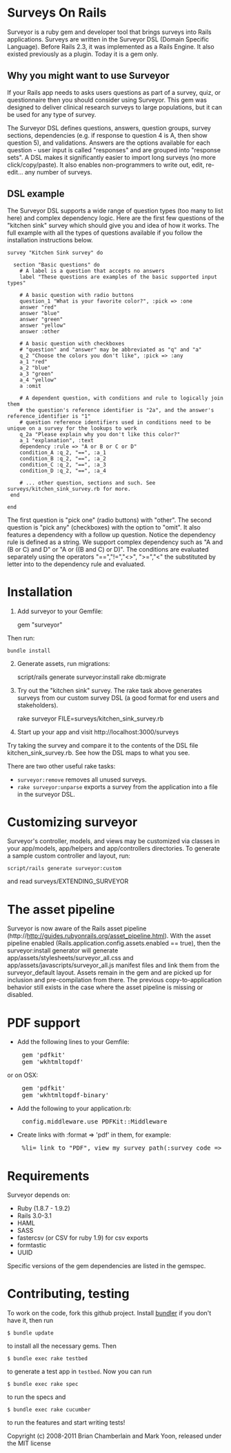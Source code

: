 # Surveys On Rails

Surveyor is a ruby gem and developer tool that brings surveys into Rails applications. Surveys are written in the Surveyor DSL (Domain Specific Language). Before Rails 2.3, it was implemented as a Rails Engine. It also existed previously as a plugin. Today it is a gem only.

## Why you might want to use Surveyor

If your Rails app needs to asks users questions as part of a survey, quiz, or questionnaire then you should consider using Surveyor. This gem was designed to deliver clinical research surveys to large populations, but it can be used for any type of survey.

The Surveyor DSL defines questions, answers, question groups, survey sections, dependencies (e.g. if response to question 4 is A, then show question 5), and validations. Answers are the options available for each question - user input is called "responses" and are grouped into "response sets". A DSL makes it significantly easier to import long surveys (no more click/copy/paste). It also enables non-programmers to write out, edit, re-edit... any number of surveys.

## DSL example

The Surveyor DSL supports a wide range of question types (too many to list here) and complex dependency logic. Here are the first few questions of the "kitchen sink" survey which should give you and idea of how it works. The full example with all the types of questions available if you follow the installation instructions below.

    survey "Kitchen Sink survey" do

      section "Basic questions" do
        # A label is a question that accepts no answers
        label "These questions are examples of the basic supported input types"

        # A basic question with radio buttons
        question_1 "What is your favorite color?", :pick => :one
        answer "red"
        answer "blue"
        answer "green"
        answer "yellow"
        answer :other

        # A basic question with checkboxes
        # "question" and "answer" may be abbreviated as "q" and "a"
        q_2 "Choose the colors you don't like", :pick => :any
        a_1 "red"
        a_2 "blue"
        a_3 "green"
        a_4 "yellow"
        a :omit

        # A dependent question, with conditions and rule to logically join them
        # the question's reference identifier is "2a", and the answer's reference_identifier is "1"
        # question reference identifiers used in conditions need to be unique on a survey for the lookups to work
        q_2a "Please explain why you don't like this color?"
        a_1 "explanation", :text
        dependency :rule => "A or B or C or D"
        condition_A :q_2, "==", :a_1
        condition_B :q_2, "==", :a_2
        condition_C :q_2, "==", :a_3
        condition_D :q_2, "==", :a_4

        # ... other question, sections and such. See surveys/kitchen_sink_survey.rb for more.
     end

    end

The first question is "pick one" (radio buttons) with "other". The second question is "pick any" (checkboxes) with the option to "omit". It also features a dependency with a follow up question. Notice the dependency rule is defined as a string. We support complex dependency such as "A and (B or C) and D" or "A or ((B and C) or D)". The conditions are evaluated separately using the operators "==","!=","<>", ">=","<" the substituted by letter into to the dependency rule and evaluated.

# Installation

1. Add surveyor to your Gemfile:

    gem "surveyor"

Then run:

    bundle install

2. Generate assets, run migrations:

    script/rails generate surveyor:install
    rake db:migrate

3. Try out the "kitchen sink" survey. The rake task above generates surveys from our custom survey DSL (a good format for end users and stakeholders).

    rake surveyor FILE=surveys/kitchen_sink_survey.rb

4. Start up your app and visit http://localhost:3000/surveys

Try taking the survey and compare it to the contents of the DSL file kitchen\_sink\_survey.rb. See how the DSL maps to what you see.

There are two other useful rake tasks:

* `surveyor:remove` removes all unused surveys.
* `rake surveyor:unparse` exports a survey from the application into a
  file in the surveyor DSL.

# Customizing surveyor

Surveyor's controller, models, and views may be customized via classes in your app/models, app/helpers and app/controllers directories. To generate a sample custom controller and layout, run:

`script/rails generate surveyor:custom`

and read surveys/EXTENDING\_SURVEYOR

# The asset pipeline

Surveyor is now aware of the Rails asset pipeline (http://http://guides.rubyonrails.org/asset_pipeline.html). With the asset pipeline enabled (Rails.application.config.assets.enabled == true), then the surveyor:install generator will generate app/assets/stylesheets/surveyor\_all.css and app/assets/javascripts/surveyor\_all.js manifest files and link them from the surveyor\_default layout. Assets remain in the gem and are picked up for inclusion and pre-compilation from there. The previous copy-to-application behavior still exists in the case where the asset pipeline is missing or disabled.

# PDF support

* Add the following lines to your Gemfile:

<pre>
	gem 'pdfkit'
	gem 'wkhtmltopdf'
</pre>

or on OSX:

<pre>
	gem 'pdfkit'
	gem 'wkhtmltopdf-binary'
</pre>

* Add the following to your application.rb:

<pre>
	config.middleware.use PDFKit::Middleware
</pre>

* Create links with :format => 'pdf' in them, for example:

<pre>
	%li= link_to "PDF", view_my_survey_path(:survey_code => response_set.survey.access_code, :response_set_code => response_set.access_code, :format => 'pdf')
</pre>

# Requirements

Surveyor depends on:

* Ruby (1.8.7 - 1.9.2)
* Rails 3.0-3.1
* HAML
* SASS
* fastercsv (or CSV for ruby 1.9) for csv exports
* formtastic
* UUID

Specific versions of the gem dependencies are listed in the gemspec.

# Contributing, testing

To work on the code, fork this github project. Install [bundler][] if
you don't have it, then run

    $ bundle update

to install all the necessary gems. Then

    $ bundle exec rake testbed

to generate a test app in `testbed`. Now you can run

    $ bundle exec rake spec

to run the specs and

    $ bundle exec rake cucumber

to run the features and start writing tests!

[bundler]: http://gembundler.com/

Copyright (c) 2008-2011 Brian Chamberlain and Mark Yoon, released under the MIT license
